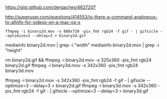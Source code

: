 https://gist.github.com/dergachev/4627207

http://superuser.com/questions/414553/is-there-a-command-analogous-to-afinfo-for-videos-on-a-mac-os-x

```
ffmpeg -i binary2d.mov -s 680x720 -pix_fmt rgb24 -f gif - | gifsicle --optimize=3 --delay=3 > binary2d.gif
```

mediainfo binary2d.mov  | grep -i "width"
mediainfo binary2d.mov  | grep -i "height"


rm binary2d.gif && ffmpeg -i binary2d.mov -s 325x360 -pix_fmt rgb24 binary2d.gif
ffmpeg -i binary3d.mov -s 342x360 -pix_fmt rgb24 binary3d.mov

ffmpeg -i binary2d.mov -s 342x360 -pix_fmt rgb24 -f gif - | gifsicle --optimize=3 --delay=3 > binary2d.gif
ffmpeg -i binary3d.mov -s 342x360 -pix_fmt rgb24 -f gif - | gifsicle --optimize=3 --delay=3 > binary3d.gif

